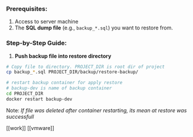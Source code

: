 ### Prerequisites:

1. Access to server machine 
2. The **SQL dump file** (e.g., `backup_*.sql`) you want to restore from. 
### Step-by-Step Guide:
1. **Push backup file into restore directory**
```bash
# Copy file to directory. PROJECT_DIR is root dir of project
cp backup_*.sql PROJECT_DIR/backup/restore-backup/ 

# restart backup container for apply restore 
# backup-dev is name of backup container
cd PROJECT_DIR
docker restart backup-dev 
```

Note: *If file was deleted after container restarting, its mean at restore was successfull*


[[work]]
[[vmware]]